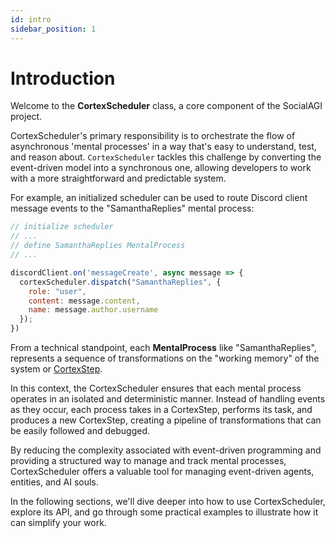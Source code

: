 ```yaml
---
id: intro
sidebar_position: 1
---
```


# Introduction

Welcome to the **CortexScheduler** class, a core component of the SocialAGI project. 

CortexScheduler's primary responsibility is to orchestrate the flow of asynchronous 'mental processes' in a way that's easy to understand, test, and reason about. `CortexScheduler` tackles this challenge by converting the event-driven model into a synchronous one, allowing developers to work with a more straightforward and predictable system.

For example, an initialized scheduler can be used to route Discord client message events to the "SamanthaReplies" mental process: 
```javascript
// initialize scheduler
// ...
// define SamanthaReplies MentalProcess
// ...

discordClient.on('messageCreate', async message => {
  cortexScheduler.dispatch("SamanthaReplies", {
    role: "user",
    content: message.content,
    name: message.author.username
  });
})
```

From a technical standpoint, each **MentalProcess** like "SamanthaReplies", represents a sequence of transformations on the "working memory" of the system or [CortexStep](/CortexStep/intro).

In this context, the CortexScheduler ensures that each mental process operates in an isolated and deterministic manner. Instead of handling events as they occur, each process takes in a CortexStep, performs its task, and produces a new CortexStep, creating a pipeline of transformations that can be easily followed and debugged. 

By reducing the complexity associated with event-driven programming and providing a structured way to manage and track mental processes, CortexScheduler offers a valuable tool for managing event-driven agents, entities, and AI souls.

In the following sections, we'll dive deeper into how to use CortexScheduler, explore its API, and go through some practical examples to illustrate how it can simplify your work.
